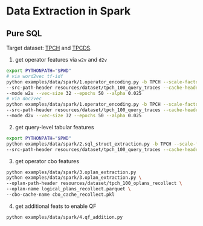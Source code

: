 # Data Extraction in Spark


## Pure SQL

Target dataset: [TPCH](../../resources/dataset/tpch_100_query_traces) and [TPCDS](../../resources/dataset/tpcds_100_query_traces).

1. get operator features via `w2v` and `d2v`
```bash
export PYTHONPATH="$PWD"
# via word2vec tf-idf
python examples/data/spark/1.operator_encoding.py -b TPCH --scale-factor 100 \
--src-path-header resources/dataset/tpch_100_query_traces --cache-header examples/data/spark/cache \
--mode w2v --vec-size 32 --epochs 50 --alpha 0.025
# via doc2vec 
python examples/data/spark/1.operator_encoding.py -b TPCH --scale-factor 100 \
--src-path-header resources/dataset/tpch_100_query_traces --cache-header examples/data/spark/cache \
--mode d2v --vec-size 32 --epochs 50 --alpha 0.025
```

2. get query-level tabular features
```bash
export PYTHONPATH="$PWD"
python examples/data/spark/2.sql_struct_extraction.py -b TPCH --scale-factor 100 \
--src-path-header resources/dataset/tpch_100_query_traces --cache-header examples/data/spark/cache
```

3. get operator cbo features
```bash
python examples/data/spark/3.oplan_extraction.py
python examples/data/spark/3.oplan_extraction.py \
--oplan-path-header resources/dataset/tpch_100_oplans_recollect \
--oplan-name logical_plans_recollect.parquet \
--cbo-cache-name cbo_cache_recollect.pkl 
```

4. get additional feats to enable QF
```bash
python examples/data/spark/4.qf_addition.py
```